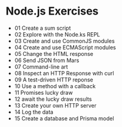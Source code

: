 # Node.js Exercises

- 01 Create a sum script
- 02 Explore with the Node.ks REPL
- 03 Create and use CommonJS modules
- 04 Create and use ECMAScript modules
- 05 Change the HTML response
- 06 Send JSON from Mars
- 07 Command-line art
- 08 Inspect an HTTP Response with curl
- 09 A test-driven HTTP reponse
- 10 Use a method with a callback
- 11 Promises lucky draw
- 12 await the lucky draw results
- 13 Create your own HTTP server
- 14 Log the data
- 15 Create a database and Prisma model

